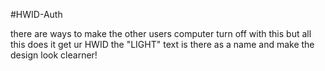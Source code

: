 #HWID-Auth

there are ways to make the other users computer turn off with this but all this does it get ur HWID
the "LIGHT" text is there as a name and make the design look clearner!
